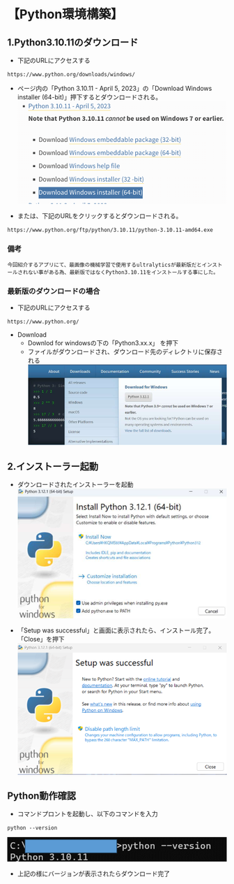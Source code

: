 # 【Python環境構築】

## 1.Python3.10.11のダウンロード
- 下記のURLにアクセスする
```
https://www.python.org/downloads/windows/
```

- ページ内の「Python 3.10.11 - April 5, 2023」の「Download Windows installer (64-bit)」押下するとダウンロードされる。
![Alt text](./img/img15.png)

- または、下記のURLをクリックするとダウンロードされる。
```
https://www.python.org/ftp/python/3.10.11/python-3.10.11-amd64.exe
```

### 備考
```
今回紹介するアプリにて、最画像の機械学習で使用するultralyticsが最新版だとインストールされない事がある為、最新版ではなくPython3.10.11をインストールする事にした。
```

### 最新版のダウンロードの場合
- 下記のURLにアクセスする
```
https://www.python.org/
```
- Download
  - Downlod for windowsの下の「Python3.xx.x」 を押下
  - ファイルがダウンロードされ、ダウンロード先のディレクトリに保存される
![Alt text](./img/img1.png)

## 2.インストーラー起動
- ダウンロードされたインストーラーを起動
![Alt text](./img/img2.png)

- 「Setup was successful」と画面に表示されたら、インストール完了。「Close」を押下
![Alt text](./img/img4.png)

## Python動作確認
- コマンドプロントを起動し、以下のコマンドを入力
```
python --version
```
![Alt text](./img/img5.png)
- 上記の様にバージョンが表示されたらダウンロード完了
